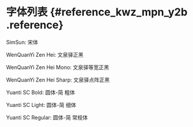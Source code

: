 # 字体列表 {#reference_kwz_mpn_y2b .reference}

SimSun: 宋体

WenQuanYi Zen Hei: 文泉驿正黑

WenQuanYi Zen Hei Mono: 文泉驿等宽正黑

WenQuanYi Zen Hei Sharp: 文泉驿点阵正黑

Yuanti SC Bold: 圆体-简 粗体

Yuanti SC Light: 圆体-简 细体

Yuanti SC Regular: 圆体-简 常规体

